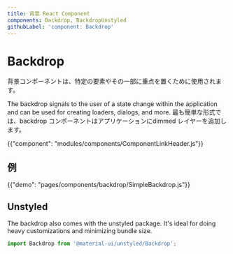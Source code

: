```yaml
---
title: 背景 React Component
components: Backdrop, BackdropUnstyled
githubLabel: 'component: Backdrop'
---
```


# Backdrop

<p class="description">背景コンポーネントは、特定の要素やその一部に重点を置くために使用されます。</p>

The backdrop signals to the user of a state change within the application and can be used for creating loaders, dialogs, and more. 最も簡単な形式では、backdrop コンポーネントはアプリケーションにdimmed レイヤーを追加します。

{{"component": "modules/components/ComponentLinkHeader.js"}}

## 例

{{"demo": "pages/components/backdrop/SimpleBackdrop.js"}}

## Unstyled

The backdrop also comes with the unstyled package. It's ideal for doing heavy customizations and minimizing bundle size.

```js
import Backdrop from '@material-ui/unstyled/Backdrop';
```
